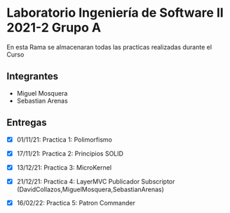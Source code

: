  
# Laboratorio Ingeniería de Software II 2021-2 Grupo A
En esta Rama se almacenaran todas las practicas realizadas durante el Curso

## Integrantes
* Miguel Mosquera
* Sebastian Arenas

## Entregas
- [x] 01/11/21: Practica 1: Polimorfismo
- [x] 17/11/21: Practica 2: Principios SOLID
- [x] 13/12/21: Practica 3: MicroKernel
- [x] 21/12/21: Practica 4: LayerMVC Publicador Subscriptor (DavidCollazos,MiguelMosquera,SebastianArenas)
- [x] 16/02/22: Practica 5: Patron Commander

